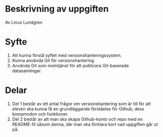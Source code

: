 # Beskrivning av uppgiften 
Av Linus Lundgren 

# Syfte
1. Att kunna förstå syftet med versionshanteringssystem.
2. Kunna använda Git för versionshantering. 
3. Använda Git som molntjänst för att publicera Git-baserade datasamlingar.

# Delar 
1. Del 1 består av ett antal frågor om versionshantering som är till för att eleven ska kunna få en grundläggande förståelse för Github, dess komamndon och funktioner. 
2. Del 2 består av att man ska skapa Github-konto och repo med en README-fil såsom denna, där man ska förklara kort vad uppgiften går ut på.
